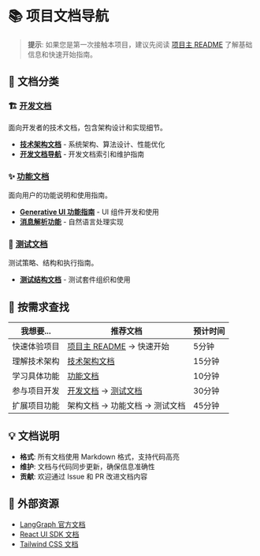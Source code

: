 # 📚 项目文档导航

> **提示**: 如果您是第一次接触本项目，建议先阅读 [项目主 README](../README.md) 了解基础信息和快速开始指南。

## 📂 文档分类

### 🏗️ [开发文档](development/)
面向开发者的技术文档，包含架构设计和实现细节。

- **[技术架构文档](development/ARCHITECTURE.md)** - 系统架构、算法设计、性能优化
- **[开发文档导航](development/README.md)** - 开发文档索引和维护指南

### ✨ [功能文档](features/)  
面向用户的功能说明和使用指南。

- **[Generative UI 功能指南](features/generative-ui-guide.md)** - UI 组件开发和使用
- **[消息解析功能](features/message-parsing.md)** - 自然语言处理实现

### 🧪 [测试文档](testing/)
测试策略、结构和执行指南。

- **[测试结构文档](testing/test-structure.md)** - 测试套件组织和使用

## 🎯 按需求查找

| 我想要... | 推荐文档 | 预计时间 |
|-----------|----------|----------|
| 快速体验项目 | [项目主 README](../README.md) → 快速开始 | 5分钟 |
| 理解技术架构 | [技术架构文档](development/ARCHITECTURE.md) | 15分钟 |
| 学习具体功能 | [功能文档](features/) | 10分钟 |
| 参与项目开发 | [开发文档](development/) → [测试文档](testing/) | 30分钟 |
| 扩展项目功能 | 架构文档 → 功能文档 → 测试文档 | 45分钟 |

## 💡 文档说明

- **格式**: 所有文档使用 Markdown 格式，支持代码高亮
- **维护**: 文档与代码同步更新，确保信息准确性  
- **贡献**: 欢迎通过 Issue 和 PR 改进文档内容

## 🔗 外部资源

- [LangGraph 官方文档](https://langchain-ai.github.io/langgraph/)
- [React UI SDK 文档](https://langchain-ai.github.io/langgraph/reference/sdk/js_ts_sdk_ref/)
- [Tailwind CSS 文档](https://tailwindcss.com/docs)